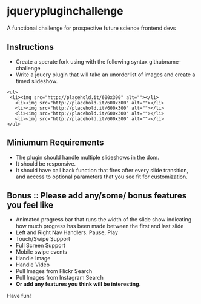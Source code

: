 jquerypluginchallenge
=====================

A functional challenge for prospective future science frontend devs

## Instructions
+ Create a sperate fork using with the following syntax githubname-challenge
+ Write a jquery plugin that will take an unorderlist of images and create a timed slideshow.

 ```
<ul>
  <li><img src="http://placehold.it/600x300" alt=""></li>
	<li><img src="http://placehold.it/600x300" alt=""></li>
	<li><img src="http://placehold.it/600x300" alt=""></li>
	<li><img src="http://placehold.it/600x300" alt=""></li>
	<li><img src="http://placehold.it/600x300" alt=""></li>
</ul>
 ```

## Miniumum Requirements

+ The plugin should handle multiple slideshows in the dom.
+ It should be responsive.
+ It should have call back function that fires after every slide transition,
  and access to optional parameters that you see fit for customization.


## Bonus :: Please add any/some/ bonus features you feel like

+ Animated progress bar that runs the width of the slide show indicating how much progress has been made between the first and last slide
+ Left and Right Nav Handlers. Pause, Play
+ Touch/Swipe Support
+ Full Screen Support
+ Mobile swipe events
+ Handle Image 
+ Handle Video
+ Pull Images from Flickr Search
+ Pull Images from Instagram Search
+ **Or add any features you think will be interesting.**

Have fun!

